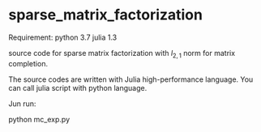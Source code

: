 # sparse_matrix_factorization


Requirement: 
python 3.7
julia 1.3

source code for sparse matrix factorization with $l_{2,1}$ norm for matrix completion.


The source codes are written with Julia high-performance language. You can call julia script with python language.


Jun run:

python  mc_exp.py


